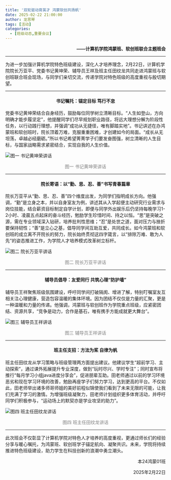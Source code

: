 ```yaml
---
title: '双轮驱动育英才 鸿蒙软创共扬帆'
date: 2025-02-22 21:00:00
author: 龙思琴
tags: [活动]
categories: 
  - [班级动态,重要会议]
---
```


**<p align="right">——计算机学院鸿蒙班、软创班联合主题班会</p>**

---

为进一步加强计算机学院特色班级建设，深化人才培养理念，2月22日，计算机学院院长万亚平、党委书记黄坤荣、辅导员王祥及班主任田纹龙共同走进鸿蒙班与软创班联合班会现场，与同学们亲切交流，传递学院对特色班级的高度重视与殷切期望。 

<!-- more -->

---

#### <p align="center">书记嘱托：锚定目标 笃行不怠 </p> 
党委书记黄坤荣结合自身经历，鼓励每位同学树立清晰目标。“人生如登山，方向明确才能步履坚定”，他提醒同学们尽早规划职业路径，将远大理想分解为阶段性任务，以行动践行理想，并强调“成功从无捷径，唯有脚踏实地”。书记讲述在办鸿蒙班和软创班时，院长顶着万难，克服重重困难，才创建如今的局面。“成长从无坦荡，卓越必经磨砺。”所以书记希望菁菁学子们要发奋图强，树立清晰的人生目标，与国家战略需求紧密结合，实现自我的人生价值。 

![图一 书记黄坤荣讲话](https://img.picui.cn/free/2025/05/16/682735d314cbb.jpeg "书记黄坤荣讲话")

<p align="center"><font color="gray">图一 书记黄坤荣讲话</font></p>

---

#### <p align="center">院长寄语：以“勤、思、忍、善”书写青春篇章 </p>

院长万亚平从“勤、思、忍、善”四个维度出发，为同学们指明成长方向。他强调，“勤”是立身之本，并以自身室友为例，讲述其从入学起便主动研究行业需求与岗位技能，结合薪资目标制定自学计划，即便与同学外出娱乐后仍坚持每晚学习1-2小时、凌晨五点起床的奋斗经历，勉励学生珍惜时间、持之以恒。“思”是突破之源，需在专业领域深入钻研，培养批判性思维；“忍”是处世之道，面对压力与挫折要保持韧性；“善”是立心之基，倡导同学间互助互爱，共同成长。如今鸿蒙班和软创班的成立离不开院长的努力，院长始终贯彻这四字箴言，以“排除万难、敢为人先”的姿态推进工作，为学院人才培养模式改革树立标杆。

![图二 院长万亚平讲话](https://img.picui.cn/free/2025/05/16/682735d32f586.jpeg "院长万亚平讲话")

<p align="center"><font color="gray">图二 院长万亚平讲话</font></p>

---

#### <p align="center">辅导员倡导：友爱同行 共筑心理“防护墙”</p>

辅导员王祥聚焦班级氛围建设，呼吁同学间打破隔阂、增进了解，特别叮嘱室友互相关注心理健康，营造包容温暖的集体环境。因为团结不仅仅是力量的汇聚，更是一种温暖和力量的传递。他强调，鸿蒙班与软创班作为学院重点班级，应紧密团结、资源共享，“竞争是动力，合作是基石，唯有携手方能成就更大舞台”。

![图三 辅导员王祥讲话](https://img.picui.cn/free/2025/05/16/682735d338d4b.jpeg "辅导员王祥讲话")

<p align="center"><font color="gray">图三 辅导员王祥讲话</font></p>

---

#### <p align="center">班主任支招：方法为桨 自律为帆</p>

班主任田纹龙从学习策略与班级管理两方面提出建议。他建议学生“超前学习、主动探索”，通过课外拓展提升专业深度，做到“玩时尽兴、学时专注”；同时宣布将推行“每月学习小组java进度分享会”，促进朋辈互助。田老师通过以前的学习环境恶劣和现在学习环境的改善，勉励再座学子们努力学习，达到更高的平台。不仅如此，田老师举出诸多师哥师姐的美好前程似锦使我们看到了未来无限的可能，让我们充满了学习的激情。为增强班级凝聚力，田老师计划组织更多体育活动，并呼吁同学们积极参与，“运动场上的默契亦是学业攻坚的助力”。 

![图四 班主任田纹龙讲话](https://img.picui.cn/free/2025/05/16/682735d33863d.jpeg "班主任田纹龙讲话")

<p align="center"><font color="gray">图四 班主任田纹龙讲话</font></p>

---

此次班会不仅彰显了计算机学院对特色人才培养的高度重视，更通过师长们的经验分享与暖心嘱托，为鸿蒙班、软创班学子锚定航向、凝聚共识。未来，学院将持续推进特色班级建设，助力学生在科技创新的浪潮中勇立潮头。 

<p align="right">本24鸿蒙01班 </p>
<p align="right">2025年2月22日</p>
